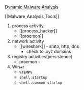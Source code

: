 [Dynamic Malware Analysis](https://youtu.be/i2I37T23mpI?si=snS8EuUdIpjHi6b7)

[[Malware_Analysis_Tools]]

1. process activity
    - [[process_hacker]]
    - [[procmon]]
2. network activity
    - [[wireshark]] - smtp, http, dns
        - check to .xyz domains
3. registry activities(persistence)
    - procmon -
4. Win+r
    - `%TEMP%`
    - `shell:startup`
    - `shell:common startup`